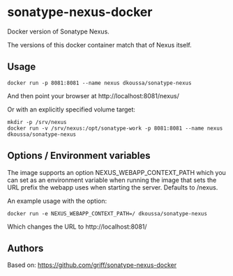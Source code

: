sonatype-nexus-docker
=====================

Docker version of Sonatype Nexus.

The versions of this docker container match that of Nexus itself.

Usage
------
```
docker run -p 8081:8081 --name nexus dkoussa/sonatype-nexus
```
And then point your browser at http://localhost:8081/nexus/

Or with an explicitly specified volume target:
```
mkdir -p /srv/nexus
docker run -v /srv/nexus:/opt/sonatype-work -p 8081:8081 --name nexus dkoussa/sonatype-nexus
```

Options / Environment variables
--------
The image supports an option NEXUS_WEBAPP_CONTEXT_PATH which you can set as an
environment variable when running the image that sets the URL prefix the
webapp uses when starting the server. Defaults to /nexus.

An example usage with the option:
```
docker run -e NEXUS_WEBAPP_CONTEXT_PATH=/ dkoussa/sonatype-nexus
```
Which changes the URL to http://localhost:8081/

Authors
-------
Based on: https://github.com/griff/sonatype-nexus-docker

